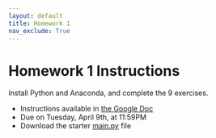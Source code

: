 ```yaml
---
layout: default
title: Homework 1
nav_exclude: True
---
```


# Homework 1 Instructions
Install Python and Anaconda, and complete the 9 exercises. 

* Instructions available in [the Google Doc](https://docs.google.com/document/d/15gCDQewmyxbK_Oeb1EuPdVWhMIlWb-HyQdkPu7fg6Qo/edit#)
* Due on Tuesday, April 9th, at 11:59PM
* Download the starter [main.py](main.py) file
